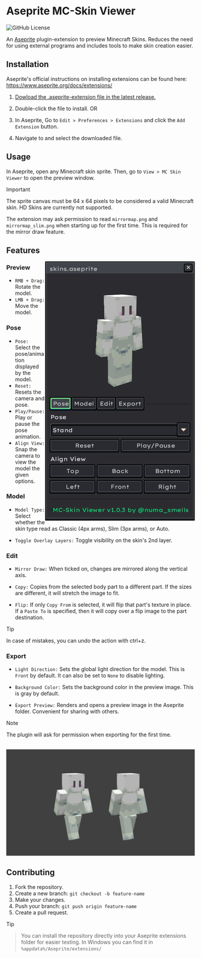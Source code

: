 # Aseprite MC-Skin Viewer 
![GitHub License](https://img.shields.io/github/license/numa-smells/Aseprite-MC-Skin-Viewer)

An [Aseprite](https://github.com/aseprite/aseprite/) plugin-extension to preview Minecraft Skins. Reduces the need for using external programs and includes tools to make skin creation easier.

## Installation
Aseprite's official instructions on installing extensions can be found here: https://www.aseprite.org/docs/extensions/

1. [Dowload the .aseprite-extension file in the latest release.](https://github.com/numa-smells/Aseprite-MC-Skin-Viewer/releases/latest)

2. Double-click the file to install. OR

3. In Aseprite, Go to `Edit > Preferences > Extensions` and click the `Add Extension` button.

4. Navigate to and select the downloaded file.

## Usage
In Aseprite, open any Minecraft skin sprite. Then, go to `View > MC Skin Viewer` to open the preview window.

> [!IMPORTANT]
> The sprite canvas must be 64 x 64 pixels to be considered a valid Minecraft skin. HD Skins are currently not supported. 

The extension may ask permission to read `mirrormap.png` and `mirrormap_slim.png` when starting up for the first time. This is required for the mirror draw feature.

## Features

<img src="docs/1.png" alt="Screenshot of the preview window" align="right">

### Preview
- `RMB + Drag:` Rotate the model.
- `LMB + Drag:` Move the model.

### Pose
- `Pose:` Select the pose/animation displayed by the model.
- `Reset:` Resets the camera and pose.
- `Play/Pause:` Play or pause the pose animation.
- `Align View:` Snap the camera to view the model the given options.

### Model
- `Model Type:` Select whether the skin type read as Classic (4px arms), Slim (3px arms), or Auto.

- `Toggle Overlay Layers:` Toggle visibility on the skin's 2nd layer.

### Edit

- `Mirror Draw:` When ticked on, changes are mirrored along the vertical axis.

- `Copy:` Copies from the selected body part to a different part. If the sizes are different, it will stretch the image to fit.

- `Flip:` If only `Copy From` is selected, it will flip that part's texture in place. If a `Paste To` is specified, then it will copy over a flip image to the part destination.

> [!TIP]
> In case of mistakes, you can undo the action with ctrl+z.

### Export
- `Light Direction:` Sets the global light direction for the model. This is `Front` by default. It can also be set to `None` to disable lighting.

- `Background Color:` Sets the background color in the preview image. This is gray by default.

- `Export Preview:` Renders and opens a preview image in the Aseprite folder. Convenient for sharing with others. 

> [!NOTE]
> The plugin will ask for permission when exporting for the first time.

<br clear="right"/>

<img src="docs/2.png" alt = "">

## Contributing
1. Fork the repository.
2. Create a new branch: `git checkout -b feature-name`
3. Make your changes.
4. Push your branch: `git push origin feature-name`
5. Create a pull request.

> [!TIP]
> > You can install the repository directly into your Aseprite extensions folder for easier testing. In Windows you can find it in `%appdata%/Aseprite/extensions/` 
